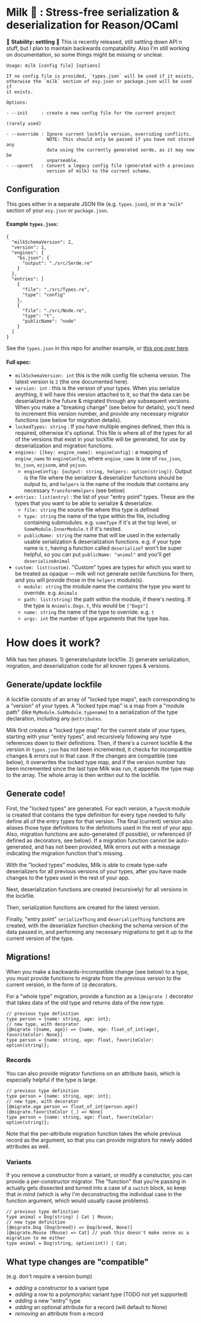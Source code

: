 
# Milk 🥛 : Stress-free serialization & deserialization for Reason/OCaml

🚧 **Stability: settling** 🚧 This is recently released, still settling down API n stuff, but I plan to maintain backwards compatability. Also I'm still working on documentation, so some things might be missing or unclear.

```
Usage: milk [config file] [options]

If no config file is provided, `types.json` will be used if it exists,
otherwise the `milk` section of esy.json or package.json will be used if
it exists.

Options:

- --init     : create a new config file for the current project

(rarely used)

- --override : Ignore current lockfile version, overriding conflicts.
               NOTE: This should only be passed if you have not stored any
               data using the currently generated serde, as it may now be
               unparseable.
- --upvert   : Convert a legacy config file (generated with a previous
               version of milk) to the current schema.
```

## Configuration

This goes either in a separate JSON file (e.g. `types.json`), or in a `"milk"` section of your `esy.json` or `package.json`.

#### Example `types.json`:

```
{
  "milkSchemaVersion": 2,
  "version": 1,
  "engines": {
    "bs.json": {
      "output": "./src/Serde.re"
    }
  },
  "entries": [
    {
      "file": "./src/Types.re",
      "type": "config"
    },
    {
      "file": "./src/Node.re",
      "type": "t",
      "publicName": "node"
    }
  ]
}
```

See the `types.json` in this repo for another example, or [this one over here](https://github.com/notablemind/renm/blob/74034cb0cbd68b31c997548453d45d995c22d2b7/types.json).

#### Full spec:

- `milkSchemaVersion: int` this is the milk config file schema version. The latest version is `2` (the one documented here).
- `version: int` : this is the version of your types. When you serialize anything, it will have this version attached to it, so that the data can be deserialized in the future & migrated through any subsequent versions. When you make a "breaking change" (see below for details), you'll need to increment this version number, and provide any necessary migrator functions (see below for migration details).
- `lockedTypes: string` : If you have multiple engines defined, then this is required, otherwise it's optional. This file is where all of the types for all of the versions that exist in your lockfile will be generated, for use by deserialization and migration functions.
- `engines: {[key: engine_name]: engineConfig}` : a mapping of `engine_name` to `engineConfig`, where `engine_name` is one of `rex_json`, `bs_json`, `ezjsonm`, and `yojson`.
  - `engineConfig: {output: string, helpers: option(string)}`. Output is the file where the serializer & deserializer functions should be output to, and `helpers` is the name of the module that contains any necessary `TransformHelpers` (see below)
- `entries: list(entry)` : the list of your "entry point" types. These are the types that you want to be able to serialize & deserialize.
    - `file: string` the source file where this type is defined
    - `type: string` the name of the type within the file, including containing submodules. e.g. `someType` if it's at the top level, or `SomeModule.InnerModule.t` if it's nested.
    - `publicName: string` the name that will be used in the externally usable serialization & deserialization functions. e.g. if your type name is `t`, having a function called `deserializeT` won't be super helpful, so you can put `publicName: "animal"` and you'll get `deserializeAnimal`
- `custom: list(custom)`. "Custom" types are types for which you want to be treated as opaque -- milk will not generate ser/de functions for them, and you will provide those in the `helpers` module(s).
  - `module: string` the module name the contains the type you want to override. e.g. `Animals`
  - `path: list(string)` the path within the module, if there's nesting. If the type is `Animals.Dogs.t`, this would be `["Dogs"]`
  - `name: string` the name of the type to override. e.g. `t`
  - `args: int` the number of type arguments that the type has.

# How does it work?

Milk has two phases. 1) generate/update lockfile. 2) generate serialization, migration, and deserialization code for all known types & versions.

## Generate/update lockfile

A lockfile consists of an array of "locked type maps", each corresponding to a "version" of your types.
A "locked type map" is a map from a "module path" (like `MyModule.SubModule.typename`) to a serialization of the type declaration, including any `@attributes`.

Milk first creates a "locked type map" for the current state of your types, starting with your "entry types", and recursively following any type references down to their definitions.
Then, if there's a current lockfile & the version in `types.json` has not been incremented, it checks for incompatible changes & errors out in that case. If the changes are compatible (see below), it overwrites the locked type map, and if the version number has been incremented since the last type Milk was run, it appends the type map to the array.
The whole array is then written out to the lockfile.

## Generate code!

First, the "locked types" are generated. For each version, a `TypesN` module is created that contains the type definition for every type needed to fully define all of the entry types for that version. The final (current) version also aliases those type definitions to the definitions used in the rest of your app. Also, migration functions are auto-generated (if possible), or referenced (if defined as decorators, see below). If a migration function cannot be auto-generated, and has not been provided, Milk errors out with a message indicating the migration function that's missing.

With the "locked types" modules, Milk is able to create type-safe deserializers for all previous versions of your types, after you have made changes to the types used in the rest of your app.

Next, deserialization functions are created (recursively) for all versions in the lockfile.

Then, serialization functions are created for the latest version.

Finally, "entry point" `serializeThing` and `deserializeThing` functions are created, with the deserialize function checking the schema version of the data passed in, and performing any necessary migrations to get it up to the current version of the type.

## Migrations!

When you make a backwards-incompatible change (see below) to a type, you must provide functions to migrate from the previous version to the current version, in the form of `[@` decorators.

For a "whole type" migration, provide a function as a `[@migrate ]` decorator that takes data of the old type and returns data of the new type.

```re
// previous type definition
type person = {name: string, age: int};
// new type, with decorator
[@migrate ({name, age}) => {name, age: float_of_int(age), favoriteColor: None}]
type person = {name: string, age: float, favoriteColor: option(string)};
```

### Records

You can also provide migrator functions on an attribute basis, which is especially helpful if the type is large.
```re
// previous type definition
type person = {name: string, age: int};
// new type, with decorator
[@migrate.age person => float_of_int(person.age)]
[@migrate.favoriteColor (_) => None]
type person = {name: string, age: float, favoriteColor: option(string)};
```

Note that the per-attribute migration function takes the whole previous record as the argument, so that you can provide migrators for newly added attributes as well.

### Variants

If you remove a constructor from a variant, or modify a constuctor, you can provide a per-constructor migrator. The "function" that you're passing in actually gets dissected and turned into a case of a `switch` block, so keep that in mind (which is why I'm deconstructing the individual case in the function argument, which would usually cause problems).

```re
// previous type definition
type animal = Dog(string) | Cat | Mouse;
// new type definition
[@migrate.Dog (Dog(breed)) => Dog(breed, None)]
[@migrate.Mouse (Mouse) => Cat] // yeah this doesn't make sense as a migration to me either
type animal = Dog(string, option(int)) | Cat;
```

## What type changes are "compatible"
(e.g. don't require a version bump)

- *adding* a constructor to a variant type
- *adding* a row to a polymorphic variant type (TODO not yet supported)
- *adding* a new "entry" type
- *adding* an optional attribute for a record (will default to None)
- *removing* an attribute from a record

